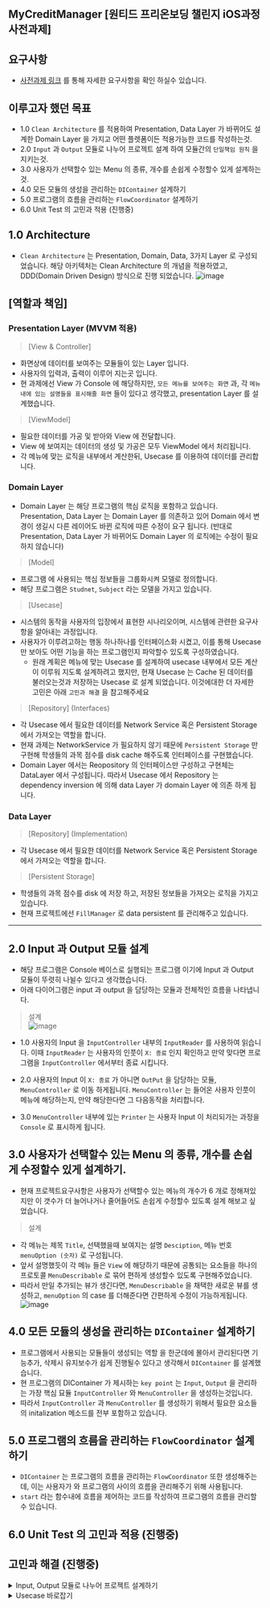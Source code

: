 ## MyCreditManager [원티드 프리온보딩 챌린지 iOS과정 사전과제]

## 요구사항 
- [사전과제 링크](https://yagomacademy.notion.site/iOS-ba2d0c0bb0b949c896cc28567706e969) 를 통해 자세한 요구사항을 확인 하실수 있습니다. 

## 이루고자 했던 목표
- 1.0 `Clean Architecture` 를 적용하여 Presentation, Data Layer 가 바뀌어도 설계한 Domain Layer 을 가지고 어떤 플렛폼이든 적용가능한 코드를 작성하는것. 
- 2.0 `Input` 과 `Output` 모듈로 나누어 프로젝트 설계 하여 모듈간의 `단일책임 원칙` 을 지키는것. 
- 3.0 사용자가 선택할수 있는 Menu 의 종류, 개수를 손쉽게 수정할수 있게 설계하는것. 
- 4.0 모든 모듈의 생성을 관리하는 `DIContainer` 설계하기 
- 5.0 프로그램의 흐름을 관리하는 `FlowCoordinator` 설계하기
- 6.0 Unit Test 의 고민과 적용 (진행중) 

## 1.0 Architecture 

- `Clean Architecture` 는 Presentation, Domain, Data, 3가지 Layer 로 구성되었습니다.
해당 아키텍처는 Clean Architecture 의 개념을 적용하였고, DDD(Domain Driven Design) 방식으로 진행 되었습니다.
![image](https://user-images.githubusercontent.com/36659877/203152434-60613fba-bfd9-4333-ade9-268b17d0b690.png)

## [역할과 책임] 

### Presentation Layer (MVVM 적용)
> [View & Controller]
- 화면상에 데이터를 보여주는 모듈들이 있는 Layer 입니다. 
- 사용자의 입력과, 출력이 이루어 지는곳 입니다.
- 현 과제에선 View 가 Console 에 해당하지만, `모든 메뉴를 보여주는 화면` 과, 각 `메뉴내에 있는 설명들을 표시해줄 화면` 들이 있다고 생각했고, presentation Layer 를 설계했습니다. 
 
> [ViewModel]
- 필요한 데이터를 가공 및 받아와 View 에 전달합니다.
- View 에 보여지는 데이터의 생성 및 가공은 모두 ViewModel 에서 처리됩니다.
- 각 메뉴에 맞는 로직을 내부에서 계산한뒤, Usecase 를 이용하여 데이터를 관리합니다. 

### Domain Layer 

- Domain Layer 는 해당 프로그램의 핵심 로직을 포함하고 있습니다. Presentation, Data Layer 는 Domain Layer 를 의존하고 있어 Domain 에서 변경이 생길시 다른 레이어도 바뀐 로직에 따른 수정이 요구 됩니다. (반대로 Presentation, Data Layer 가 바뀌어도 Domain Layer 의 로직에는 수정이 필요하지 않습니다) 

> [Model]
- 프로그램 에 사용되는 핵심 정보들을 그룹화시켜 모델로 정의합니다. 
- 해당 프로그램은 `Studnet`, `Subject` 라는 모델을 가지고 있습니다.

> [Usecase]
- 시스템의 동작을 사용자의 입장에서 표현한 시나리오이며, 시스템에 관련한 요구사항을 알아내는 과정입니다.
- 사용자가 이루려고하는 행동 하나하나를 인터페이스화 시켰고, 이를 통해 Usecase 만 보아도 어떤 기능을 하는 프로그램인지 파악할수 있도록 구성하였습니다. 
  - 원래 계획은 메뉴에 맞는 Usecase 를 설계하여 usecase 내부에서 모든 계산이 이루워 지도록 설계하려고 했지만, 현재 Usecase 는 Cache 된 데이터를 불러오는것과 저장하는 Usecase 로 설계 되었습니다. 이것에대한 더 자세한 고민은 아래 `고민과 해결` 을 참고해주세요


> [Repository] (Interfaces) 
- 각 Usecase 에서 필요한 데이터를 Network Service 혹은 Persistent Storage 에서 가져오는 역할을 합니다. 
- 현재 과제는 NetworkService 가 필요하지 않기 때문에 `Persistent Storage` 만 구현해 학생들의 과목 점수를 disk cache 해주도록 인터페이스를 구현했습니다.
- Domain Layer 에서는 Reopository 의 인터페이스만 구성하고 구현체는 DataLayer 에서 구성됩니다. 따라서 Usecase 에서 Repository 는 dependency inversion 에 의해 data Layer 가 domain Layer 에 의존 하게 됩니다.

### Data Layer 

> [Repository] (Implementation)
- 각 Usecase 에서 필요한 데이터를 Network Service 혹은 Persistent Storage 에서 가져오는 역할을 합니다. 

> [Persistent Storage] 
- 학생들의 과목 점수를 disk 에 저장 하고, 저장된 정보들을 가져오는 로직을 가지고 있습니다. 
- 현재 프로젝트에선 `FillManager` 로 data persistent 를 관리해주고 있습니다.

----

## 2.0 Input 과 Output 모듈 설계 


- 해당 프로그램은 Console 베이스로 실행되는 프로그램 이기에 Input 과 Output 모듈이 뚜렷히 나뉠수 있다고 생각했습니다.
- 아래 다이어그램은 input 과 output 을 담당하는 모듈과 전체적인 흐름을 나타냅니다.

> 설계  
![image](https://user-images.githubusercontent.com/36659877/203152525-9ac58435-f1ee-4a9e-abd5-9536ed06c352.png)

- 1.0 사용자의 Input 을 `InputController` 내부의 `InputReader` 를 사용하여 읽습니다. 이때 `InputReader` 는 사용자의 인풋이 `X: 종료` 인지 확인하고 만약 맞다면 프로그램을 `InputController` 에서부터 종료 시킵니다. 

- 2.0 사용자의 Input 이 `X: 종료` 가 아니면 `OutPut` 을 담당하는 모듈, `MenuController` 로 이동 하게됩니다. `MenuController` 는 들어온 사용자 인풋이 메뉴에 해당하는지, 만약 해당한다면 그 다음동작을 처리합니다. 

- 3.0 `MenuController` 내부에 있는 `Printer` 는 사용자 Input 이 처리되가는 과정을 `Console` 로 표시하게 됩니다.  


## 3.0 사용자가 선택할수 있는 Menu 의 종류, 개수를 손쉽게 수정할수 있게 설계하기.

- 현재 프로젝트요구사항은 사용자가 선택할수 있는 메뉴의 개수가 6 개로 정해져있지만 이 갯수가 더 늘어나거나 줄어들어도 손쉽게 수정할수 있도록 설계 해보고 싶었습니다. 

> 설계 
- 각 메뉴는 제목 `Title`, 선택했을때 보여지는 설명 `Desciption`,  메뉴 번호 `menuOption (숫자)` 로 구성됩니다. 
- 앞서 설명했듯이 각 메뉴 들은 `View` 에 해당하기 때문에 공통되는 요소들을 하나의 프로토콜 `MenuDescribable` 로 묶어 편하게 생성할수 있도록 구현해주었습니다. 
- 따라서 만일 추가되는 뷰가 생긴다면, `MenuDescribable` 을 채택한 새로운 뷰를 생성하고, `menuOption` 의 case 를 더해준다면 간편하게 수정이 가능하게됩니다.
![image](https://user-images.githubusercontent.com/36659877/203156832-994e8db7-2c14-41bd-95f4-13d3d4cea3a0.png)


## 4.0 모든 모듈의 생성을 관리하는 `DIContainer` 설계하기 
- 프로그램에서 사용되는 모듈들이 생성되는 역할 을 한군데에 몰아서 관리된다면 기능추가, 삭제시 유지보수가 쉽게 진행될수 있다고 생각해서 `DIContainer` 를 설계했습니다. 
- 현 프로그램의 DIContainer 가 제시하는 `key point` 는 `Input`, `Output` 을 관리하는 가장 핵심 묘듈 `InputController` 와 `MenuController` 을 생성하는것입니다. 
- 따라서 `InputController` 과 `MenuController` 를 생성하기 위해서 필요한 요소들의 initalization 메소드를 전부 포함하고 있습니다. 

## 5.0 프로그램의 흐름을 관리하는 `FlowCoordinator` 설계하기
- `DIContainer` 는 프로그램의 흐름을 관리하는 `FlowCoordinator` 또한 생성해주는데, 이는 사용자가 와 프로그램의 사이의 흐름을 관리해주기 위해 사용됩니다. 
- `start` 라는 함수내에 흐름을 제어하는 코드를 작성하여 프로그램의 흐름을 관리할수 있습니다. 

## 6.0 Unit Test 의 고민과 적용 (진행중) 


## 고민과 해결 (진행중) 

<details> 
  <summary> Input, Output 모듈로 나누어 프로젝트 설계하기 </summary> 

</details>

<details> 
  <summary> Usecase 바로잡기 </summary> 

</details>
